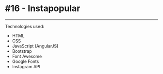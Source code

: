# #16 - Instapopular
---
Technologies used:
- HTML
- CSS
- JavaScript (AngularJS)
- Bootstrap
- Font Awesome
- Google Fonts
- Instagram API
